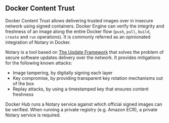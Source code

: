 ## Docker Content Trust

Docker Content Trust allows delivering trusted images over in insecure network using signed containers. Docker Engine can verify the integrity and freshness of an image along the entire Docker flow (`push`, `pull`, `build`, `create` and `run` operations). It is commonly referred as an opinionated integration of Notary in Docker.

Notary is a tool based on [The Update Framework](http://theupdateframework.com/) that solves the problem of secure software updates delivery over the network. It provides mitigations for the following known attacks:

- Image tampering, by digitally signing each layer
- Key compromise, by providing transparent key rotation mechanisms out of the box
- Replay attacks, by using a timestamped key that ensures content freshness

Docker Hub runs a Notary service against which official signed images can be verified. When running a private registry (e.g. Amazon ECR), a private Notary service is required.
